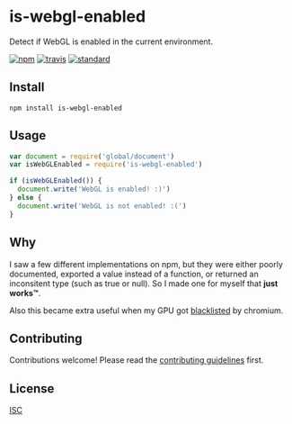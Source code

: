 # is-webgl-enabled

Detect if WebGL is enabled in the current environment.

[![npm][npm-image]][npm-url]
[![travis][travis-image]][travis-url]
[![standard][standard-image]][standard-url]

[npm-image]: https://img.shields.io/npm/v/is-webgl-enabled.svg?style=flat-square
[npm-url]: https://www.npmjs.com/package/is-webgl-enabled
[travis-image]: https://img.shields.io/travis/ungoldman/is-webgl-enabled.svg?style=flat-square
[travis-url]: https://travis-ci.org/ungoldman/is-webgl-enabled
[standard-image]: https://img.shields.io/badge/code%20style-standard-brightgreen.svg?style=flat-square
[standard-url]: http://npm.im/standard

## Install

```
npm install is-webgl-enabled
```

## Usage

```js
var document = require('global/document')
var isWebGLEnabled = require('is-webgl-enabled')

if (isWebGLEnabled()) {
  document.write('WebGL is enabled! :)')
} else {
  document.write('WebGL is not enabled! :(')
}
```

## Why

I saw a few different implementations on npm, but they were either poorly documented, exported a value instead of a function, or returned an inconsitent type (such as true or null). So I made one for myself that **just works™**.

Also this became extra useful when my GPU got [blacklisted](https://codereview.chromium.org/2076443002/) by chromium.

## Contributing

Contributions welcome! Please read the [contributing guidelines](contributing.md) first.

## License

[ISC](license.md)
